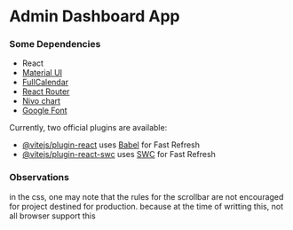 # Admin Dashboard App

### Some Dependencies

- React
- [Material UI](https://mui.com/)
- [FullCalendar](https://fullcalendar.io/docs/react)
- [React Router](https://reactrouter.com/en/main)
- [Nivo chart](https://nivo.rocks/)
- [Google Font](https://fonts.google.com/specimen/Source+Sans+3?query=source+)

Currently, two official plugins are available:

- [@vitejs/plugin-react](https://github.com/vitejs/vite-plugin-react/blob/main/packages/plugin-react/README.md) uses [Babel](https://babeljs.io/) for Fast Refresh
- [@vitejs/plugin-react-swc](https://github.com/vitejs/vite-plugin-react-swc) uses [SWC](https://swc.rs/) for Fast Refresh

### Observations

in the css, one may note that the rules for the scrollbar are not encouraged for project destined for production. because at the time of writting this, not all browser support this

